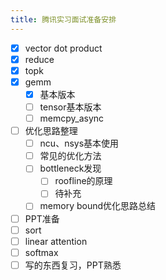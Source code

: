 ```yaml
---
title: 腾讯实习面试准备安排
---
```


- [x] vector dot product 
- [x] reduce
- [x] topk
- [x] gemm
	- [x] 基本版本
	- [ ] tensor基本版本
	- [ ] memcpy_async
- [ ] 优化思路整理
	- [ ] ncu、nsys基本使用
	- [ ] 常见的优化方法
	- [ ] bottleneck发现
		- [ ] roofline的原理
		- [ ] 待补充
	- [ ] memory bound优化思路总结
- [ ] PPT准备
- [ ] sort
- [ ] linear attention
- [ ] softmax
- [ ] 写的东西复习，PPT熟悉